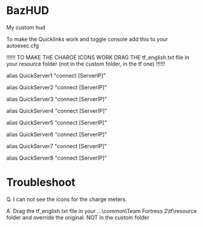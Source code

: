 BazHUD
======

My custom hud

To make the Quicklinks work and toggle console add this to your autoexec.cfg

!!!!!! TO MAKE THE CHARGE ICONS WORK DRAG THE tf_english.txt file in your resource folder (not in the custom folder, in the tf one) !!!!!!

alias QuickServer1  "connect [ServerIP]"

alias QuickServer2  "connect [ServerIP]"

alias QuickServer3  "connect [ServerIP]"

alias QuickServer4  "connect [ServerIP]"

alias QuickServer5  "connect [ServerIP]"

alias QuickServer6  "connect [ServerIP]"

alias QuickServer7  "connect [ServerIP]"

alias QuickServer8  "connect [ServerIP]"


Troubleshoot
============

Q. I can not see the icons for the charge meters.

A. Drag the tf_english.txt file in your ...\common\Team Fortress 2\tf\resource folder and override the original.
    NOT in the custom folder

